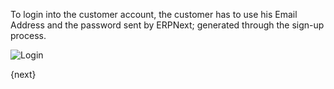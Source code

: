 To login into the customer account, the customer has to use his Email Address and
the password sent by ERPNext; generated through the sign-up process.

![Login]({{docs_base_url}}/assets/old_images/erpnext/customer-portal-login.png)

{next}
